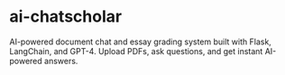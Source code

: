 # ai-chatscholar
AI-powered document chat and essay grading system built with Flask, LangChain, and GPT-4. Upload PDFs, ask questions, and get instant AI-powered answers.
